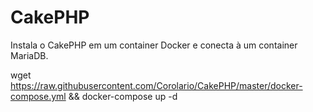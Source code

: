 # CakePHP
Instala o CakePHP em um container Docker e conecta à um container MariaDB.

wget https://raw.githubusercontent.com/Corolario/CakePHP/master/docker-compose.yml && docker-compose up -d
